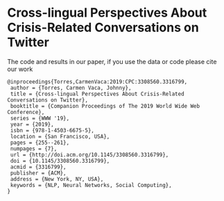 # Cross-lingual Perspectives About Crisis-Related Conversations on Twitter

The code and results in our paper, if you use the data or code please cite our work

```
@inproceedings{Torres,CarmenVaca:2019:CPC:3308560.3316799,
 author = {Torres, Carmen Vaca, Johnny},
 title = {Cross-lingual Perspectives About Crisis-Related Conversations on Twitter},
 booktitle = {Companion Proceedings of The 2019 World Wide Web Conference},
 series = {WWW '19},
 year = {2019},
 isbn = {978-1-4503-6675-5},
 location = {San Francisco, USA},
 pages = {255--261},
 numpages = {7},
 url = {http://doi.acm.org/10.1145/3308560.3316799},
 doi = {10.1145/3308560.3316799},
 acmid = {3316799},
 publisher = {ACM},
 address = {New York, NY, USA},
 keywords = {NLP, Neural Networks, Social Computing},
} 
```
